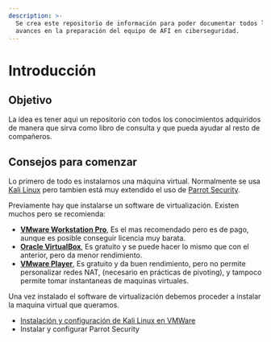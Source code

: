 ```yaml
---
description: >-
  Se crea este repositorio de información para poder documentar todos los
  avances en la preparación del equipo de AFI en ciberseguridad.
---
```


# Introducción

## Objetivo

La idea es tener aqui un repositorio con todos los conocimientos adquiridos de manera que sirva como libro de consulta y que pueda ayudar al resto de compañeros.

## Consejos para comenzar

Lo primero de todo es instalarnos una máquina virtual. Normalmente se usa [Kali Linux](https://www.kali.org/) pero tambien está muy extendido el uso de [Parrot Security](https://www.parrotsec.org/).

Previamente hay que instalarse un software de virtualización. Existen muchos pero se recomienda:

* [**VMware Workstation Pro**](https://www.vmware.com/es/products/workstation-pro.html), Es el mas recomendado pero es de pago, aunque es posible conseguir licencia muy barata.
* [**Oracle VirtualBox**](https://www.virtualbox.org/), Es gratuito y se puede hacer lo mismo que con el anterior, pero da menor rendimiento.
* [**VMware Player**](https://www.vmware.com/es/products/workstation-player.html), Es gratuito y da buen rendimiento, pero no permite personalizar redes NAT, (necesario en prácticas de pivoting), y tampoco permite tomar instantaneas de maquinas virtuales.

Una vez instalado el software de virtualización debemos proceder a instalar la maquina virtual que queramos.

* [Instalación y configuración de Kali Linux en VMWare](broken-reference)
* Instalar y configurar Parrot Security
